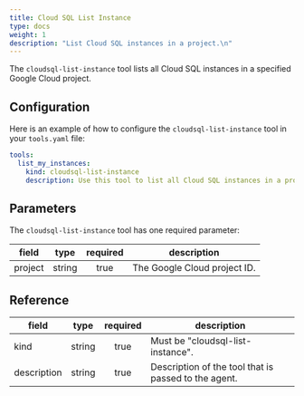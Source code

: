 ```yaml
---
title: Cloud SQL List Instance
type: docs
weight: 1
description: "List Cloud SQL instances in a project.\n"
---
```


The `cloudsql-list-instance` tool lists all Cloud SQL instances in a specified
Google Cloud project.

## Configuration

Here is an example of how to configure the `cloudsql-list-instance` tool in your
`tools.yaml` file:

```yaml
tools:
  list_my_instances:
    kind: cloudsql-list-instance
    description: Use this tool to list all Cloud SQL instances in a project.
```

## Parameters

The `cloudsql-list-instance` tool has one required parameter:

| **field** | **type** | **required** | **description**              |
| --------- | :------: | :----------: | ---------------------------- |
| project   |  string  |     true     | The Google Cloud project ID. |

## Reference

| **field**    |  **type** | **required** | **description**                                                                     |
| ------------ | :-------: | :----------: | ----------------------------------------------------------------------------------- |
| kind         |   string  |     true     | Must be "cloudsql-list-instance".                                                   |
| description  |   string  |     true     | Description of the tool that is passed to the agent.                                |
